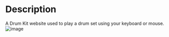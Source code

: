 # Description
A Drum Kit website used to play a drum set using your keyboard or mouse.
![image](https://github.com/V-VIVEK-S/Drum-Kit/assets/110480503/6e0f6bb5-93d0-4255-b7d6-2661cd9aa33c)
